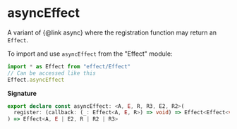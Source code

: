 # asyncEffect

A variant of {@link async} where the registration function may return an `Effect`.

To import and use `asyncEffect` from the "Effect" module:

```ts
import * as Effect from "effect/Effect"
// Can be accessed like this
Effect.asyncEffect
```

**Signature**

```ts
export declare const asyncEffect: <A, E, R, R3, E2, R2>(
  register: (callback: (_: Effect<A, E, R>) => void) => Effect<Effect<void, never, R3> | void, E2, R2>
) => Effect<A, E | E2, R | R2 | R3>
```

